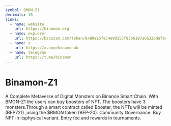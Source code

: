 ```yaml
---
symbol: BMON-Z1
decimals: 18
links:
  - name: website
    url: https://binamon.org
  - name: explorer
    url: https://bscscan.com/token/0x80e15fe54e9d155f8366187a6a32bdef9c2366c4
  - name: x
    url: https://x.com/binamonok
  - name: telegram
    url: https://t.me/binamon
---
```


# Binamon-Z1

A Complete Metaverse of Digital Monsters on Binance Smart Chain. With BMON-Z1 the users can buy boosters of NFT. The boosters have 3 monsters.Through a smart contract called Booster, the NFTs will be minted (BEP721) ,using the $BMON token (BEP-20). Community Governance. Buy NFT in itsphysical variant. Entry fee and rewards in tournaments.
